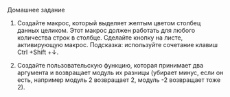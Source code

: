 Домашнее задание


1. Создайте макрос, который выделяет желтым цветом столбец данных целиком. Этот макрос должен работать для
любого количества строк в столбце. Сделайте кнопку на листе, активирующую макрос. Подсказка: используйте
сочетание клавиш Ctrl +Shift +↓.


2. Создайте пользовательскую функцию, которая принимает два аргумента и возвращает модуль их разницы
(убирает минус, если он есть, например модуль 2 возвращает 2, модуль -2 возвращает тоже 2).
